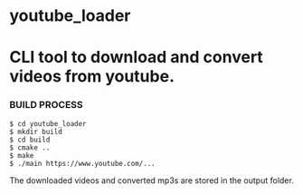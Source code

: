 # youtube_loader
CLI tool to download and convert videos from youtube.
=====================================================

### BUILD PROCESS
```
$ cd youtube_loader
$ mkdir build
$ cd build
$ cmake ..
$ make
$ ./main https://www.youtube.com/...
```

The downloaded videos and converted mp3s are stored in the output folder.
